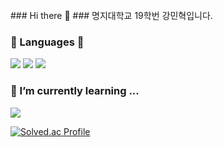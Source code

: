 <br>
### Hi there 👋
### 명지대학교 19학번 강민혁입니다.

</br>

### 📖 Languages 📖
<img src="https://img.shields.io/badge/Java-007396?style=flat-square&logo=Java&logoColor=white"/></a>
<img src="https://img.shields.io/badge/Python-007396?style=flat-square&logo=Python&logoColor=white"/></a> 
<img src="https://img.shields.io/badge/C++-00599C?style=flat-square&logo=C&logoColor=white"/></a>


### 🌱 I’m currently learning ...
<img src="https://img.shields.io/badge/logo-javascript-blue?logo=javascript"/>



[![Solved.ac Profile](http://mazassumnida.wtf/api/generate_badge?boj=kminh1209)](https://solved.ac/kminh1209)

<!--
**kminh1209/kminh1209** is a ✨ _special_ ✨ repository because its `README.md` (this file) appears on your GitHub profile.
Here are some ideas to get you started:

- 🔭 I’m currently working on ...
- 🌱 I’m currently learning ...
- 👯 I’m looking to collaborate on ...
- 🤔 I’m looking for help with ...
- 💬 Ask me about ...
- 📫 How to reach me: ...
- 😄 Pronouns: ...
- ⚡ Fun fact: ...
-->

